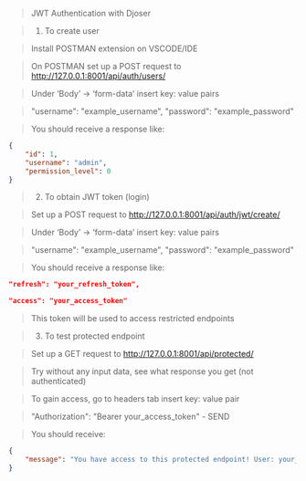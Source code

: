 > JWT Authentication with Djoser

> 1. To create user


> Install POSTMAN extension on VSCODE/IDE

> On POSTMAN set up a POST request to http://127.0.0.1:8001/api/auth/users/ 

> Under ‘Body’ -> ‘form-data’ insert key: value pairs

> "username": "example_username", "password": "example_password"

> You should receive a response like:

``` json
{
    "id": 1,
    "username": "admin",
    "permission_level": 0
}
```

> 2. To obtain JWT token (login)


> Set up a POST request to http://127.0.0.1:8001/api/auth/jwt/create/

> Under ‘Body’ -> ‘form-data’ insert key: value pairs

> "username": "example_username", "password": "example_password"

> You should receive a response like:
``` json
"refresh": "your_refresh_token",

"access": "your_access_token"
```


> This token will be used to access restricted endpoints


> 3. To test protected endpoint


> Set up a GET request to http://127.0.0.1:8001/api/protected/

> Try without any input data, see what response you get (not authenticated)

> To gain access, go to headers tab insert key: value pair

> "Authorization": "Bearer your_access_token" - SEND

> You should receive:

``` json
{
    "message": "You have access to this protected endpoint! User: your_username"
}
```
